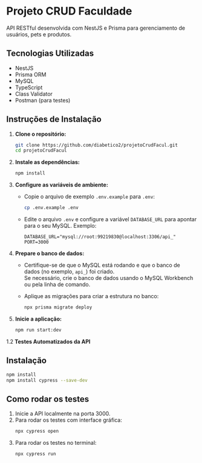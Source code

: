# Projeto CRUD Faculdade

API RESTful desenvolvida com NestJS e Prisma para gerenciamento de usuários, pets e produtos.

## Tecnologias Utilizadas

- NestJS
- Prisma ORM
- MySQL
- TypeScript
- Class Validator
- Postman (para testes)

## Instruções de Instalação

1. **Clone o repositório:**

   ```bash
   git clone https://github.com/diabetico2/projetoCrudFacul.git
   cd projetoCrudFacul
   ```

2. **Instale as dependências:**

   ```bash
   npm install
   ```

3. **Configure as variáveis de ambiente:**

   - Copie o arquivo de exemplo `.env.example` para `.env`:
     
     ```bash
     cp .env.example .env
     ```
     
   - Edite o arquivo `.env` e configure a variável `DATABASE_URL` para apontar para o seu MySQL. Exemplo:
     
     ```dotenv
     DATABASE_URL="mysql://root:99219830@localhost:3306/api_"
     PORT=3000
     ```

4. **Prepare o banco de dados:**

   - Certifique-se de que o MySQL está rodando e que o banco de dados (no exemplo, `api_`) foi criado.  
     Se necessário, crie o banco de dados usando o MySQL Workbench ou pela linha de comando.
   - Aplique as migrações para criar a estrutura no banco:
     
     ```bash
     npx prisma migrate deploy
     ```

5. **Inicie a aplicação:**

   ```bash
   npm run start:dev
   ```

1.2 **Testes Automatizados da API**

## Instalação

```bash
npm install
npm install cypress --save-dev
```

## Como rodar os testes

1. Inicie a API localmente na porta 3000.
2. Para rodar os testes com interface gráfica:
   ```bash
   npx cypress open
   ```
3. Para rodar os testes no terminal:
   ```bash
   npx cypress run
   ```
